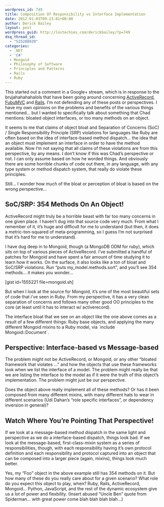 ```yaml
---
wordpress_id: 749
title: Composition Of Responsibility vs Interface Implementation
date: 2012-01-03T09:23:01+00:00
author: Derick Bailey
layout: post
wordpress_guid: http://lostechies.com/derickbailey/?p=749
dsq_thread_id:
  - "525208939"
categories:
  - .NET
  - 'C#'
  - Mongoid
  - Philosophy of Software
  - Principles and Patterns
  - Rails
  - Ruby
---
```

This started out a comment in a Google+ stream, which is in response to the brujahahahahalols that have been going around concerning [ActiveRecord](http://blog.steveklabnik.com/posts/2011-12-30-active-record-considered-harmful), [FubuMVC](http://lostechies.com/chadmyers/2011/12/30/sweet-sweet-vindication/) and [Rails](http://wekeroad.com/2012/01/03/rails-has-turned-me-into-a-cannibalizing-idiot/). I&#8217;m not defending any of these posts or perspectives. I have my own opinions on the problems and benefits of the various things mentioned… but I wanted to specifically talk about something that Chad mentions: bloated object interfaces, or too many methods on an object.

It seems to me that claims of object bloat and Separation of Concerns (SoC) / Single Responsibility Principle (SRP) violations for languages like Ruby are often based on the idea of interface-based method dispatch&#8230; the idea that an object must implement an interface in order to have the method available. Now I&#8217;m not saying that all claims of these violations are from this perspective, by any means. I don&#8217;t know if this was Chad&#8217;s perspective or not. I can only assume based on how he worded things. And obviously there are some horrible chunks of code out there, in any language, with any type system or method dispatch system, that really do violate these principles.

Still… I wonder how much of the bloat or perception of bloat is based on the wrong perspective&#8230;

## SoC/SRP: 354 Methods On An Object!

ActiveRecord might truly be a horrible beast with far too many concerns in one given place. I haven&#8217;t dug into that source code very much. From what I remember of it, it&#8217;s huge and difficult for me to understand (but then, it does a metric-ton-squared of meta-programming, so I guess I&#8217;m not surprised that it&#8217;s hard for me to understand).

I have dug deep in to Mongoid, though (a MongoDB ODM for ruby), which sits on top of various pieces of ActiveRecord. I&#8217;ve submitted a handful of patches for Mongoid and have spent a fair amount of time studying it to learn how it works. On the surface, it also looks like a ton of bloat and SoC/SRP violations. Run &#8220;puts my_model.methods.sort&#8221;, and you&#8217;ll see 354 methods&#8230; it makes you wonder&#8230;

[gist id=1555221 file=mongoid.sh]

But when I look at the source for Mongoid, it&#8217;s one of the most beautiful sets of code that i&#8217;ve seen in Ruby. From my perspective, it has a very clean separation of concerns and follows many other good OO principles to the core (at least until it has to interact w/ activerecord).

The interface bloat that we see on an object like the one above comes as a result of a few different things: Ruby base objects, and applying the many different Mongoid mixins to a Ruby model, via \`include Mongoid::Document\`.

## Perspective: Interface-based vs Message-based

The problem might not be ActiveRecord, or Mongoid, or any other &#8220;bloated framework that violates …&#8221; and how the objects that use these frameworks look when we list the interface of a model. The problem might really be that we are listing the interface to the model as if it were the truth of this object&#8217;s implementation. The problem might just be our perspective.

Does the object above really implement all of these methods? Or has it been composed from many different mixins, with many different hats to wear in different scenarios (Udi Dahan&#8217;s &#8220;role specific interfaces&#8221;, or dependency inversion in general)?

## Watch Where You&#8217;re Pointing That Perspective!

If we look at a message-based method dispatch in the same light and perspective as we do a interface-based dispatch, things look bad. If we look at the message-based, first-class-mixin system as a series of responsibilities, though, with each responsibility having it&#8217;s own protocol definition and each responsibility and protocol captured into an object that can be composed into a larger piece (again, mixins), things look much better.

Yes, my &#8220;Foo&#8221; object in the above example still has 354 methods on it. But how many of these do you really care about for a given scenario? What role do you expect this object to play, when? Ruby, Rails, ActiveRecord, Mongoid… Python, JavaScript, and the rest of the dynamic ecosystem give us a lot of power and flexbility. (Insert abused &#8220;Uncle Ben&#8221; quote from Spiderman… with great power come blah blah blah blah&#8230;)